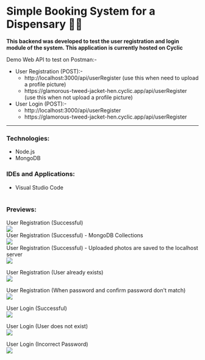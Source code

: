 # Simple Booking System for a Dispensary 🏥🔐

<b>This backend was developed to test the user registration and login module of the system. This application is currently hosted on Cyclic</b>

Demo Web API to test on Postman:-
<ul>
   <li>User Registration (POST):- 
      <ul>
         <li>http://localhost:3000/api/userRegister (use this when need to upload a profile picture) </li> 
         <li>https://glamorous-tweed-jacket-hen.cyclic.app/api/userRegister</a> (use this when not upload a profile picture) </li>
      </ul>
   </li>
   <li>User Login (POST):- 
      <ul>
         <li>http://localhost:3000/api/userRegister</li>
         <li>https://glamorous-tweed-jacket-hen.cyclic.app/api/userRegister</li>
      </ul>
</ul>

---

<h3>Technologies:</h3>
<ul>
   <li>Node.js</li>
   <li>MongoDB</li>
</ul>

<h3>IDEs and Applications:</h3>
<ul>
  <li>Visual Studio Code</li>
</ul>

#

<h3>Previews:</h3>

User Registration (Successful) </br>
<img src= "https://github.com/dulara-dinuli/Dispensary-BackendTest/blob/037a6ecfde7098c784d8f6eb5d90a70dfc950a99/ScreenShots/User%20Registration%20(Successfull).png"> </br>
User Registration (Successful) - MongoDB Collections </br>
<img src= "https://github.com/dulara-dinuli/Dispensary-BackendTest/blob/037a6ecfde7098c784d8f6eb5d90a70dfc950a99/ScreenShots/User%20Registration%20-%20MongoDB%20(Successfull).png"> </br>
User Registration (Successful) - Uploaded photos are saved to the localhost server </br>
<img src= "https://github.com/dulara-dinuli/Dispensary-BackendTest/blob/037a6ecfde7098c784d8f6eb5d90a70dfc950a99/ScreenShots/User%20Registration%20(Photos%20saved%20to%20the%20server).png"> </p>

User Registration (User already exists) </br>
<img src= "https://github.com/dulara-dinuli/Dispensary-BackendTest/blob/037a6ecfde7098c784d8f6eb5d90a70dfc950a99/ScreenShots/User%20Registration%20(User%20already%20exist).png"></p>

User Registration (When password and confirm password don't match)</br>
<img src= "https://github.com/dulara-dinuli/Dispensary-BackendTest/blob/037a6ecfde7098c784d8f6eb5d90a70dfc950a99/ScreenShots/User%20Registration%20(Unmatched%20Passwords).png"></p>

User Login (Successful)</br>
<img src= "https://github.com/dulara-dinuli/Dispensary-BackendTest/blob/037a6ecfde7098c784d8f6eb5d90a70dfc950a99/ScreenShots/User%20Login%20(Successfull).png"></p>

User Login (User does not exist) </br>
<img src= "https://github.com/dulara-dinuli/Dispensary-BackendTest/blob/037a6ecfde7098c784d8f6eb5d90a70dfc950a99/ScreenShots/User%20Login%20(User%20not%20found).png"> </p>

User Login (Incorrect Password) </br>
<img src= "https://github.com/dulara-dinuli/Dispensary-BackendTest/blob/037a6ecfde7098c784d8f6eb5d90a70dfc950a99/ScreenShots/User%20Login%20(Incorrect%20Password).png"> 
